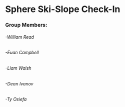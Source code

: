 # Sphere Ski-Slope Check-In



### Group Members:
###### -William Read
###### -Euan Campbell
###### -Liam Walsh
###### -Dean Ivanov
###### -Ty Osiefa
